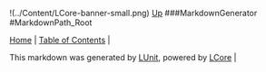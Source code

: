 !(../Content/LCore-banner-small.png)
[Up](MarkdownGenerator.md)
###MarkdownGenerator
#MarkdownPath_Root

[Home](../../README.md) | [Table of Contents](../../TableOfContents.md) | 


This markdown was generated by [LUnit](https://github.com/CodeSingularity/LUnit), powered by [LCore](https://github.com/CodeSingularity/LCore) | 

